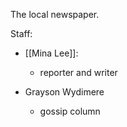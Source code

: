 The local newspaper.

Staff:
- [[Mina Lee]]: 
	- reporter and writer

- Grayson Wydimere
	- gossip column